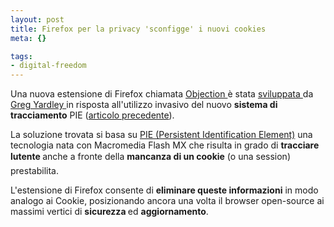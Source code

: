```yaml
--- 
layout: post
title: Firefox per la privacy 'sconfigge' i nuovi cookies
meta: {}

tags: 
- digital-freedom
---
```

Una nuova estensione di Firefox chiamata <a href="http://www.yardley.ca/objection/">Objection </a> è stata <a href="http://www.yardley.ca/blog/index.php/archives/2005/04/10/objection-01-a-firefox-extension-for-deleting-local-shared-objects/">sviluppata </a>da <a href="http://www.yardley.ca/blog/">Greg Yardley </a>in risposta all'utilizzo invasivo del nuovo <strong>sistema di tracciamento</strong> PIE (<a href="http://www.accesseo.com/2005/04/04/una-nuova-tecnologia-per-tracciare-i-visitatori-2/">articolo precedente</a>).

La soluzione trovata si basa su <a href="http://www.internetweek.com/showArticle.jhtml?articleID=160400749">PIE (Persistent Identification Element)</a> una tecnologia nata con Macromedia Flash MX che risulta in grado di <strong>tracciare lutente </strong> anche a fronte della <strong>mancanza di un cookie</strong> (o una session) prestabilita.

L'estensione di Firefox consente di <strong>eliminare queste informazioni</strong> in modo analogo ai Cookie, posizionando ancora una volta il browser open-source ai massimi vertici di <strong>sicurezza </strong>ed <strong>aggiornamento</strong>.
<!--more-->
<!--adsense--> 
